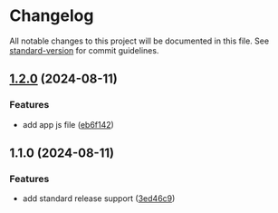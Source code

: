 # Changelog

All notable changes to this project will be documented in this file. See [standard-version](https://github.com/conventional-changelog/standard-version) for commit guidelines.

## [1.2.0](https://github.com/Awajsharma12/auto-changelogs/compare/v1.1.0...v1.2.0) (2024-08-11)


### Features

* add app js file ([eb6f142](https://github.com/Awajsharma12/auto-changelogs/commit/eb6f142e42b337ac348f7c631a855b364b998910))

## 1.1.0 (2024-08-11)


### Features

* add standard release support ([3ed46c9](https://github.com/Awajsharma12/auto-changelogs/commit/3ed46c9ca8c9d7b5a2117a04b859cec1ab666a0e))
